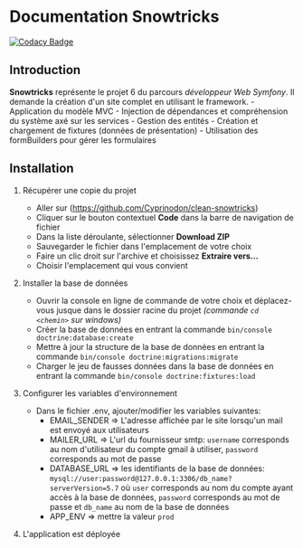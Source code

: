 # Documentation Snowtricks

[![Codacy Badge](https://api.codacy.com/project/badge/Grade/353ed4823208445680e93f743229d5fc)](https://app.codacy.com/gh/Cyprinodon/clean-snowtricks?utm_source=github.com&utm_medium=referral&utm_content=Cyprinodon/clean-snowtricks&utm_campaign=Badge_Grade)

## Introduction
**Snowtricks** représente le projet 6 du parcours *développeur Web Symfony*. Il demande la création d'un site complet en utilisant le framework.
    - Application du modèle MVC
    - Injection de dépendances et compréhension du système axé sur les services
    - Gestion des entités
    - Création et chargement de fixtures (données de présentation)
    - Utilisation des formBuilders pour gérer les formulaires

## Installation

  1. Récupérer une copie du projet
      - Aller sur (https://github.com/Cyprinodon/clean-snowtricks)
      - Cliquer sur le bouton contextuel **Code** dans la barre de navigation de fichier
      - Dans la liste déroulante, sélectionner **Download ZIP**
      - Sauvegarder le fichier dans l'emplacement de votre choix
      - Faire un clic droit sur l'archive et choisissez **Extraire vers...**
      - Choisir l'emplacement qui vous convient
      
  2. Installer la base de données
      - Ouvrir la console en ligne de commande de votre choix et déplacez-vous jusque dans le dossier racine du projet *(commande `cd <chemin>` sur windows)* 
      - Créer la base de données en entrant la commande `bin/console doctrine:database:create`
      - Mettre à jour la structure de la base de données en entrant la commande `bin/console doctrine:migrations:migrate`
      - Charger le jeu de fausses données dans la base de données en entrant la commande `bin/console doctrine:fixtures:load`
      
  3. Configurer les variables d'environnement
      - Dans le fichier .env, ajouter/modifier les variables suivantes:
          - EMAIL_SENDER => L'adresse affichée par le site lorsqu'un mail est envoyé aux utilisateurs
          - MAILER_URL => L'url du fournisseur smtp: `username` corresponds au nom d'utilisateur du compte gmail à utiliser, `password` corresponds au mot de passe
          - DATABASE_URL => les identifiants de la base de données: `mysql://user:password@127.0.0.1:3306/db_name?serverVersion=5.7` où `user` corresponds au nom du compte ayant accès à la base de données, `password` corresponds au mot de passe et `db_name` au nom de la base de données
          - APP_ENV => mettre la valeur `prod`
          
  4. L'application est déployée